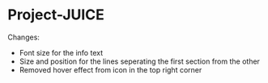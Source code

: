 # Project-JUICE
Changes:
* Font size for the info text
* Size and position for the lines seperating the first section from the other
* Removed hover effect from icon in the top right corner

